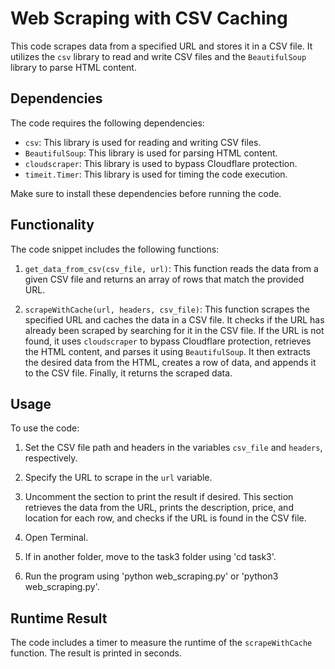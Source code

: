 # Web Scraping with CSV Caching

This code scrapes data from a specified URL and stores it in a CSV file. It utilizes the `csv` library to read and write CSV files and the `BeautifulSoup` library to parse HTML content.

## Dependencies

The code requires the following dependencies:

- `csv`: This library is used for reading and writing CSV files.
- `BeautifulSoup`: This library is used for parsing HTML content.
- `cloudscraper`: This library is used to bypass Cloudflare protection.
- `timeit.Timer`: This library is used for timing the code execution.

Make sure to install these dependencies before running the code.

## Functionality

The code snippet includes the following functions:

1. `get_data_from_csv(csv_file, url)`: This function reads the data from a given CSV file and returns an array of rows that match the provided URL.

2. `scrapeWithCache(url, headers, csv_file)`: This function scrapes the specified URL and caches the data in a CSV file. It checks if the URL has already been scraped by searching for it in the CSV file. If the URL is not found, it uses `cloudscraper` to bypass Cloudflare protection, retrieves the HTML content, and parses it using `BeautifulSoup`. It then extracts the desired data from the HTML, creates a row of data, and appends it to the CSV file. Finally, it returns the scraped data.

## Usage

To use the code:

1. Set the CSV file path and headers in the variables `csv_file` and `headers`, respectively.

2. Specify the URL to scrape in the `url` variable.

3. Uncomment the section to print the result if desired. This section retrieves the data from the URL, prints the description, price, and location for each row, and checks if the URL is found in the CSV file.

4. Open Terminal.

5. If in another folder, move to the task3 folder using 'cd task3'.

6. Run the program using 'python web_scraping.py' or 'python3 web_scraping.py'.

## Runtime Result

The code includes a timer to measure the runtime of the `scrapeWithCache` function. The result is printed in seconds.